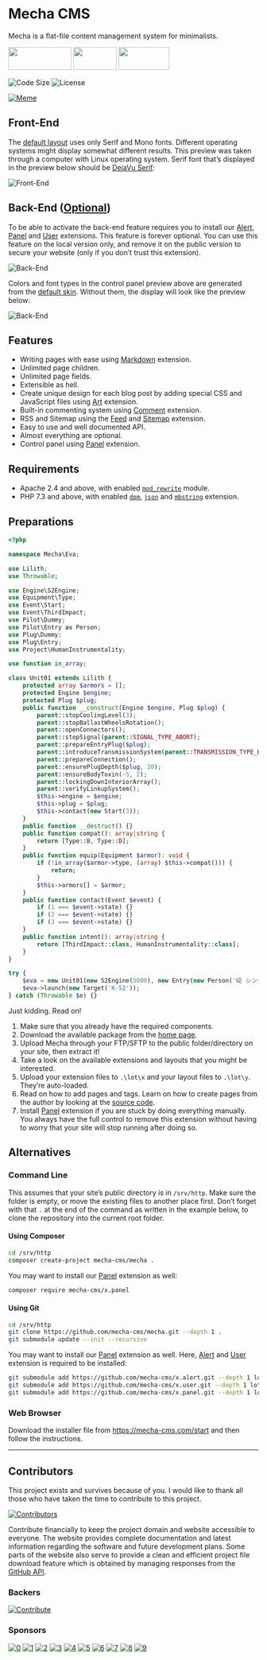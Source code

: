 Mecha CMS
=========

Mecha is a flat-file content management system for minimalists.

[<img src="https://user-images.githubusercontent.com/1669261/119496162-69eb5180-bd8d-11eb-830c-897168f58416.png" width="127" height="46">](https://mecha-cms.com) [<img src="https://user-images.githubusercontent.com/1669261/119496168-6b1c7e80-bd8d-11eb-8ee1-33e8eb5b90ed.png" width="87" height="46">](https://mecha-cms.com/reference) [<img src="https://user-images.githubusercontent.com/1669261/119496170-6bb51500-bd8d-11eb-9d6d-9d95c0510b67.png" width="102" height="46">](https://github.com/mecha-cms/mecha/discussions)

![Code Size](https://img.shields.io/github/languages/code-size/mecha-cms/mecha?color=%23444&style=for-the-badge) ![License](https://img.shields.io/github/license/mecha-cms/mecha?color=%23444&style=for-the-badge)

[![Meme](https://user-images.githubusercontent.com/1669261/187597836-936abaa2-6898-4817-a968-346c4a678d93.png)](https://vincentdnl.com/drawings/developers-side-projects)

Front-End
---------

The [default layout](https://github.com/mecha-cms/y.log "Log Layout") uses only Serif and Mono fonts. Different
operating systems might display somewhat different results. This preview was taken through a computer with Linux
operating system. Serif font that’s displayed in the preview below should be
[DejaVu Serif](https://commons.wikimedia.org/wiki/File:DejaVuSerifSpecimen.svg "DejaVu Serif · Wikimedia Commons"):

![Front-End](https://user-images.githubusercontent.com/1669261/190838629-860bfd9c-0444-4426-990f-71a604b95c32.png)

Back-End ([Optional](https://github.com/mecha-cms/x.panel "Panel Extension"))
-----------------------------------------------------------------------------

To be able to activate the back-end feature requires you to install our
[Alert](https://github.com/mecha-cms/x.alert "Alert Extension"),
[Panel](https://github.com/mecha-cms/x.panel "Panel Extension") and
[User](https://github.com/mecha-cms/x.user "User Extension") extensions. This feature is forever optional. You can use
this feature on the local version only, and remove it on the public version to secure your website (only if you don’t
trust this extension).

![Back-End](https://user-images.githubusercontent.com/1669261/193995098-3d4ff7c3-6d49-4d77-86e6-ca3ca0039d3f.png)

Colors and font types in the control panel preview above are generated from the
[default skin](https://github.com/mecha-cms/x.panel.skin.default "Panel Skin: Default"). Without them, the display will
look like the preview below:

![Back-End](https://user-images.githubusercontent.com/1669261/193995030-9538357e-a5c4-4292-8ad2-a1e657f40acc.png)

Features
--------

 - Writing pages with ease using [Markdown](https://github.com/mecha-cms/x.markdown "Markdown Extension") extension.
 - Unlimited page children.
 - Unlimited page fields.
 - Extensible as hell.
 - Create unique design for each blog post by adding special CSS and JavaScript files using
   [Art](https://github.com/mecha-cms/x.art "Art Extension") extension.
 - Built-in commenting system using [Comment](https://github.com/mecha-cms/x.comment "Comment Extension") extension.
 - RSS and Sitemap using the [Feed](https://github.com/mecha-cms/x.feed "Feed Extension") and
   [Sitemap](https://github.com/mecha-cms/x.sitemap "Sitemap Extension") extension.
 - Easy to use and well documented API.
 - Almost everything are optional.
 - Control panel using [Panel](https://github.com/mecha-cms/x.panel "Panel Extension") extension.

Requirements
------------

 - Apache 2.4 and above, with enabled
   [`mod_rewrite`](http://httpd.apache.org/docs/current/mod/mod_rewrite.html "Apache Module `mod_rewrite`") module.
 - PHP 7.3 and above, with enabled [`dom`](http://php.net/manual/en/book.dom.php "PHP Extension `dom`"),
   [`json`](http://php.net/manual/en/book.json.php "PHP Extension `json`") and
   [`mbstring`](http://php.net/manual/en/book.mbstring.php "PHP Extension `mbstring`") extension.

Preparations
------------

~~~ php
<?php

namespace Mecha\Eva;

use Lilith;
use Throwable;

use Engine\S2Engine;
use Equipment\Type;
use Event\Start;
use Event\ThirdImpact;
use Pilot\Dummy;
use Pilot\Entry as Person;
use Plug\Dummy;
use Plug\Entry;
use Project\HumanInstrumentality;

use function in_array;

class Unit01 extends Lilith {
    protected array $armors = [];
    protected Engine $engine;
    protected Plug $plug;
    public function __construct(Engine $engine, Plug $plug) {
        parent::stopCoolingLevel(3);
        parent::stopBallastWheelsRotation();
        parent::openConnectors();
        parent::stopSignal(parent::SIGNAL_TYPE_ABORT);
        parent::prepareEntryPlug($plug);
        parent::introduceTransmissionSystem(parent::TRANSMISSION_TYPE_HYDRO);
        parent::prepareConnection();
        parent::ensurePlugDepth($plug, 20);
        parent::ensureBodyToxin(-5, 2);
        parent::lockingDownInteriorArray();
        parent::verifyLinkupSystem();
        $this->engine = $engine;
        $this->plug = $plug;
        $this->contact(new Start(3));
    }
    public function __destruct() {}
    public function compat(): array|string {
        return [Type::B, Type::D];
    }
    public function equip(Equipment $armor): void {
        if (!in_array($armor->type, (array) $this->compat())) {
            return;
        }
        $this->armors[] = $armor;
    }
    public function contact(Event $event) {
        if (1 === $event->state) {}
        if (2 === $event->state) {}
        if (3 === $event->state) {}
    }
    public function intent(): array|string {
        return [ThirdImpact::class, HumanInstrumentality::class];
    }
}

try {
    $eva = new Unit01(new S2Engine(5000), new Entry(new Person('碇 シンジ')));
    $eva->launch(new Target('K-52'));
} catch (Throwable $e) {}
~~~

Just kidding. Read on!

 1. Make sure that you already have the required components.
 2. Download the available package from the [home page](https://mecha-cms.com).
 3. Upload Mecha through your FTP/SFTP to the public folder/directory on your site, then extract it!
 4. Take a look on the available extensions and layouts that you might be interested.
 5. Upload your extension files to `.\lot\x` and your layout files to `.\lot\y`. They’re auto-loaded.
 6. Read on how to add pages and tags. Learn on how to create pages from the author by looking at the
    [source code](https://github.com/mecha-cms/site "GitHub").
 7. Install [Panel](https://github.com/mecha-cms/x.panel "Panel Extension") extension if you are stuck by doing
    everything manually. You always have the full control to remove this extension without having to worry that your
    site will stop running after doing so.

Alternatives
------------

### Command Line

This assumes that your site’s public directory is in `/srv/http`. Make sure the folder is empty, or move the existing
files to another place first. Don’t forget with that `.` at the end of the command as written in the example below, to
clone the repository into the current root folder.

#### Using Composer

~~~ .sh
cd /srv/http
composer create-project mecha-cms/mecha .
~~~

You may want to install our [Panel](https://github.com/mecha-cms/x.panel) extension as well:

~~~ .sh
composer require mecha-cms/x.panel
~~~

#### Using Git

~~~ .sh
cd /srv/http
git clone https://github.com/mecha-cms/mecha.git --depth 1 .
git submodule update --init --recursive
~~~

You may want to install our [Panel](https://github.com/mecha-cms/x.panel) extension as well. Here,
[Alert](https://github.com/mecha-cms/x.alert) and [User](https://github.com/mecha-cms/x.user) extension is required to
be installed:

~~~ .sh
git submodule add https://github.com/mecha-cms/x.alert.git --depth 1 lot/x/alert
git submodule add https://github.com/mecha-cms/x.user.git --depth 1 lot/x/user
git submodule add https://github.com/mecha-cms/x.panel.git --depth 1 lot/x/panel
~~~

### Web Browser

Download the installer file from <https://mecha-cms.com/start> and then follow the instructions.

---

Contributors
------------

This project exists and survives because of you. I would like to thank all those who have taken the time to contribute
to this project.

[![Contributors](https://opencollective.com/mecha-cms/contributors.svg?avatarHeight=24&button=false&width=890)](https://github.com/mecha-cms/mecha/graphs/contributors)

Contribute financially to keep the project domain and website accessible to everyone. The website provides complete
documentation and latest information regarding the software and future development plans. Some parts of the website also
serve to provide a clean and efficient project file download feature which is obtained by managing responses from the
[GitHub API](https://docs.github.com/en/rest/reference/repos).

### Backers

[![Contribute](https://opencollective.com/mecha-cms/individuals.svg?width=890)](https://opencollective.com/mecha-cms)

### Sponsors

[![0](https://opencollective.com/mecha-cms/organization/0/avatar.svg)](https://opencollective.com/mecha-cms/organization/0/website)
[![1](https://opencollective.com/mecha-cms/organization/1/avatar.svg)](https://opencollective.com/mecha-cms/organization/1/website)
[![2](https://opencollective.com/mecha-cms/organization/2/avatar.svg)](https://opencollective.com/mecha-cms/organization/2/website)
[![3](https://opencollective.com/mecha-cms/organization/3/avatar.svg)](https://opencollective.com/mecha-cms/organization/3/website)
[![4](https://opencollective.com/mecha-cms/organization/4/avatar.svg)](https://opencollective.com/mecha-cms/organization/4/website)
[![5](https://opencollective.com/mecha-cms/organization/5/avatar.svg)](https://opencollective.com/mecha-cms/organization/5/website)
[![6](https://opencollective.com/mecha-cms/organization/6/avatar.svg)](https://opencollective.com/mecha-cms/organization/6/website)
[![7](https://opencollective.com/mecha-cms/organization/7/avatar.svg)](https://opencollective.com/mecha-cms/organization/7/website)
[![8](https://opencollective.com/mecha-cms/organization/8/avatar.svg)](https://opencollective.com/mecha-cms/organization/8/website)
[![9](https://opencollective.com/mecha-cms/organization/9/avatar.svg)](https://opencollective.com/mecha-cms/organization/9/website)